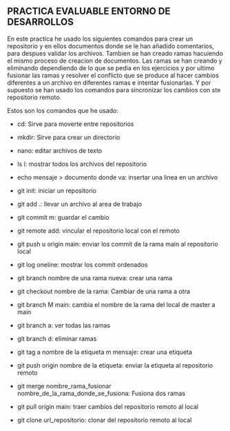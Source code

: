 ## PRACTICA EVALUABLE ENTORNO DE DESARROLLOS
En este practica he usado los siguientes comandos para crear un repositorio y en ellos documentos donde se le han añadido comentarios, para despues validar los archivos. Tambien se han creado ramas hacuiendo el mismo proceso de creacion de documentos. Las ramas se han creando y eliminando dependiendo de lo que se pedia en los ejercicios y por ultimo fusionar las ramas y resolver el conflicto que se produce al hacer cambios diferentes a un archivo en diferentes ramas e intentar fusionarlas. Y por supuesto se han usado los comandos para sincronizar los cambios con ste repositorio remoto.

Estos son los comandos que he usado:
- cd: Sirve para moverte entre repositorios
- mkdir: Sirve para crear un directorio

- nano: editar archivos de texto
- ls l: mostrar todos los archivos del repositorio
- echo mensaje > documento donde va: insertar una linea en un archivo
- git init: iniciar un repositorio
- git add .: llevar un archivo al area de trabajo
- git commit m: guardar el cambio
- git remote add: vincular el repositorio local con el remoto
- git push u origin main: enviar los commit de la rama main al repositorio local
- git log oneline: mostrar los commit ordenados
- git branch nombre de una rama nueva: crear una rama
- git checkout nombre de la rama: Cambiar de una rama a otra
- git branch M main: cambia el nombre de la rama del local de master a main
- git branch a: ver todas las ramas
- git branch d: eliminar ramas
- git tag a nombre de la etiqueta m mensaje: crear una etiqueta
- git push origin nombre de la etiqueta: enviar la etiqueta al repositorio remoto
- git merge nombre_rama_fusionar nombre_de_la_rama_donde_se_fusiona: Fusiona dos ramas
- git pull origin main: traer cambios del repositorio remoto al local
- git clone url_repositorio: clonar del repositorio remoto al local
